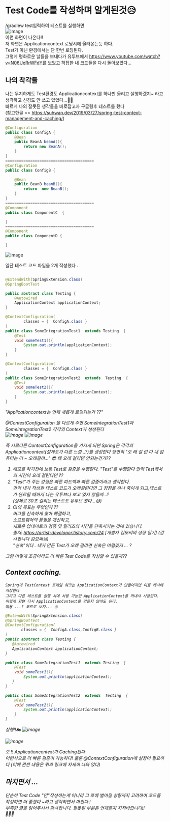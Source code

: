 # Test Code를 작성하며 알게된것😥
  
/gradlew test입력하여 테스트를 실행하면  
![image](https://user-images.githubusercontent.com/67067346/159112138-1cf97d3c-c938-431f-9b4c-9014fcfe028d.png)  
이런 화면이 나온다!!   
저 화면은 Applicationcontext 로딩시에 올라온는듯 하다.  
Test가 아닌 환경에서는 단 한번 로딩된다.   
그렇게 평화로운 날들을 보내다가 유투브에서 https://www.youtube.com/watch?v=N06UeRrWFdY를 보았고  허접한 내 코드들을 다시 돌아보았다...    

## 나의 착각들 
나는 무지하게도 Test환경도 Applicationcontext를 하나만 올리고 실행하겠지~ 라고 생각하고 신경도 안 쓰고 있었다...🤦‍♂   
빠르게 나의 잘못된 생각들을 바로잡고자 구글링후  테스트를 했다   
(참고한글 >> https://suhwan.dev/2019/03/27/spring-test-context-management-and-caching/)

```java
@Configuration
public class ConfigA {
    @Bean
    public BeanA beanA(){
        return new BeanA();
    }
}
=======================================
@Configuration
public class ConfigB {

    @Bean
    public BeanB beanB(){
        return  new BeanB();
    }
}
=======================================
@Component
public class ComponentC  {

}
=======================================
@Component
public class ComponentD {

}
```
![image](https://user-images.githubusercontent.com/67067346/159112698-7954e937-a00a-4809-9570-8e942754322b.png)    


일단 테스트 코드 파일을 2개 작성했다 . 

```java 

@ExtendWith(SpringExtension.class)
@SpringBootTest

public abstract class Testing {
    @Autowired
    ApplicationContext applicationContext;
}
```   
```java
@ContextConfiguration(
        classes = {  ConfigA.class }
)
public class SomeIntegrationTest1  extends Testing  {
    @Test
    void someTest1(){
        System.out.println(applicationContext); 
    }
}
```
```java
@ContextConfiguration(
        classes = {  ConfigB.class }
)
public class SomeIntegrationTest2  extends  Testing  {
    @Test
    void someTest2(){
        System.out.println(applicationContext);
    }
}
```   
 <em>"Applicationcontext는 언제 새롭게 로딩되는가 ??"<em>
 
@ContextConfiguration 을 다르게 주면 SomeIntegrationTest1과 SomeIntegrationTest2 각각의 Context가 생성된다  
  ![image](https://user-images.githubusercontent.com/67067346/159113085-6a2ce61d-8893-463d-beaf-e511ded6c1bb.png)
  ![image](https://user-images.githubusercontent.com/67067346/159113103-f77eed0d-f232-41c7-9cb2-445b374702ca.png)

 즉 서로다른 ContextConfiguration을 가지게 되면 Spring은 각각의 Applicationcontext(설계도가 다른 느낌...?)를 생성한다 
 당연히 "오 래 걸 린 다 내 컴퓨터는 더 ~ 오래걸려..."
  😎  왜 오래 걸리면 안되는건가??
  1. 배포를 하기전에 보통 Test로 검증을 수행한다. "Test"를 수행한다 만약 Test에서의 시간이 오래 걸린다면 ??
  2. "Test"가 주는 강점은 빠른 피드백과 빠른 검증이라고 생각한다.  
     만약 내가 작성한 테스트 코드가 오래걸린다면 그 장점을 하나 죽이게 되고,테스트가 완료될 때까지 나는 유투브나 보고 있지 않을까...?  
     (실제로 30초 걸리는 테스트도 유투브 봤다...😅)
  3. CI의 목표는 무엇인가 ??   
      버그를 신속하게 찾아 해결하고,  
      소프트웨어의 품질을 개선하고,   
      새로운 업데이트의 검증 및 릴리즈의 시간을 단축시키는 것에 있습니다.  
      출처: https://artist-developer.tistory.com/24 [개발자 김모씨의 성장 일기] (감사합니다 김모씨님)   
      "신속"이다 . 내가 만든 Test가 오래 걸리면 신속은 어렵겠지 ... ? 
  
  그럼 어떻게 조금이라도 더 빠른 Test Code를 작성할 수 있을까??
  ##   Context caching.    
    Spring의 TestContext 프레임 워크는 ApplicationContext가 만들어지면 이를 캐시에 저장한다 
    그리고 다른 테스트를 실행 시에 사용 가능한 ApplicationContext를 꺼내서 사용한다.
    이렇게 되면 다시 ApplicationContext를 만들지 않아도 된다.
    띠용 ...? 코드로 보자... 🙄
  
 ```java
@ExtendWith(SpringExtension.class)
@SpringBootTest
@ContextConfiguration(
        classes = {  ConfigA.class,ConfigB.class }
)
public abstract class Testing {
    @Autowired
    ApplicationContext applicationContext;
}
```
```java
public class SomeIntegrationTest1  extends Testing  {
    @Test
    void someTest1(){
        System.out.println(applicationContext);
   }
}
```
```java
public class SomeIntegrationTest2  extends  Testing  {
    @Test
    void someTest2(){
        System.out.println(applicationContext);
    }
}

```
실행!!🏍 
  ![image](https://user-images.githubusercontent.com/67067346/159113804-5dccfa84-87d4-4f19-b564-cd21aaaea976.png)

  ![image](https://user-images.githubusercontent.com/67067346/159113835-0a9caddb-6ee2-474c-a01d-bf812c37a7e4.png)
    

  오 !! Applicationcontext가 Caching된다   
  이런식으로 더 빠른 검증이 가능하다! 
  물론 @ContextConfiguration에 설정이 필요하다 (이에 관한 내용은 위의 링크에 자세히 나와 있다)

  ## 마치면서 ... 
  단순히 Test Code "만"작성하는게 아니라 그 후에 벌어질 상황까지 고려하여 코드를 작성하면 더 좋겠다 ~라고  생각하면서 마친다 !   
  부족한 글을 읽어주셔서 감사합니다. 잘못된 부분은 언제든지 지적바랍니다!!   
  🌝🌝🌝
 
